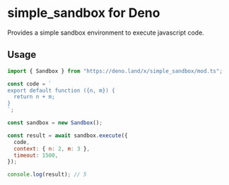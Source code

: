 # simple_sandbox for Deno

Provides a simple sandbox environment to execute javascript code.

## Usage

```javascript
import { Sandbox } from "https://deno.land/x/simple_sandbox/mod.ts";

const code = `
export default function ({n, m}) {
  return n + m;
}
`;

const sandbox = new Sandbox();

const result = await sandbox.execute({
  code,
  context: { n: 2, m: 3 },
  timeout: 1500,
});

console.log(result); // 5
```
